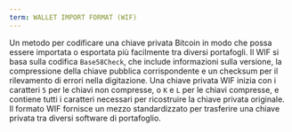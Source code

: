 ```yaml
---
term: WALLET IMPORT FORMAT (WIF)
---
```


Un metodo per codificare una chiave privata Bitcoin in modo che possa essere importata o esportata più facilmente tra diversi portafogli. Il WIF si basa sulla codifica `Base58Check`, che include informazioni sulla versione, la compressione della chiave pubblica corrispondente e un checksum per il rilevamento di errori nella digitazione. Una chiave privata WIF inizia con i caratteri `5` per le chiavi non compresse, o `K` e `L` per le chiavi compresse, e contiene tutti i caratteri necessari per ricostruire la chiave privata originale. Il formato WIF fornisce un mezzo standardizzato per trasferire una chiave privata tra diversi software di portafoglio.